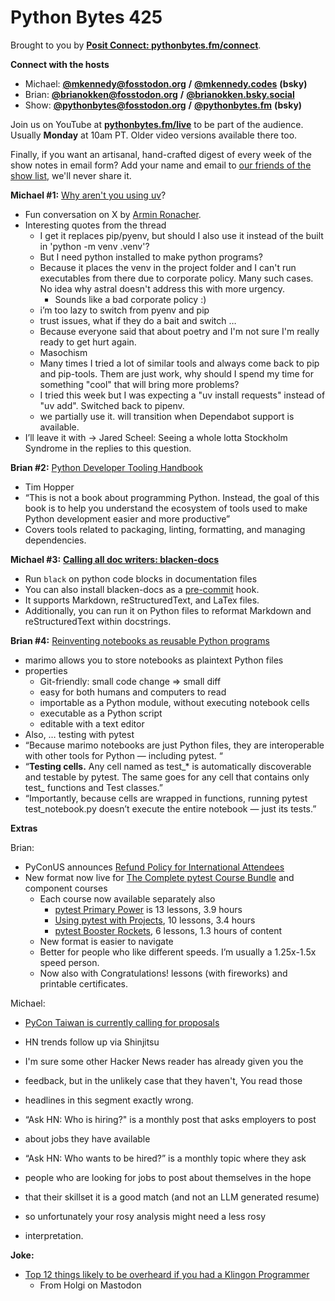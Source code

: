 # Python Bytes 425

Brought to you by [**Posit Connect: pythonbytes.fm/connect**](https://pythonbytes.fm/connect).

**Connect with the hosts**

- Michael: [**@mkennedy@fosstodon.org**](https://fosstodon.org/@mkennedy) **/** [**@mkennedy.codes**](https://bsky.app/profile/mkennedy.codes) **(bsky)**
- Brian: [**@brianokken@fosstodon.org**](https://fosstodon.org/@brianokken) **/** [**@brianokken.bsky.social**](https://bsky.app/profile/brianokken.bsky.social)
- Show: [**@pythonbytes@fosstodon.org**](https://fosstodon.org/@pythonbytes) **/** [**@pythonbytes.fm**](https://bsky.app/profile/pythonbytes.fm) **(bsky)**

Join us on YouTube at [**pythonbytes.fm/live**](https://pythonbytes.fm/stream/live) to be part of the audience. Usually **Monday** at 10am PT. Older video versions available there too.

Finally, if you want an artisanal, hand-crafted digest of every week of the show notes in email form? Add your name and email to [our friends of the show list](https://pythonbytes.fm/friends-of-the-show), we'll never share it.

**Michael #1:** [Why aren't you using uv](https://x.com/mitsuhiko/status/1899928805742899231)?

- Fun conversation on X by [Armin Ronacher](https://x.com/mitsuhiko).
- Interesting quotes from the thread
  - I get it replaces pip/pyenv, but should I also use it instead of the built in 'python -m venv .venv'?
  - But I need python installed to make python programs?
  - Because it places the venv in the project folder and I can't run executables from there due to corporate policy. Many such cases. No idea why astral doesn't address this with more urgency.
    - Sounds like a bad corporate policy :)
  - i’m too lazy to switch from pyenv and pip
  - trust issues, what if they do a bait and switch …
  - Because everyone said that about poetry and I'm not sure I'm really ready to get hurt again.
  - Masochism
  - Many times I tried a lot of similar tools and always come back to pip and pip-tools. Them are just work, why should I spend my time for something "cool" that will bring more problems?
  - I tried this week but I was expecting a "uv install requests" instead of "uv add". Switched back to pipenv.
  - we partially use it. will transition when Dependabot support is available.
- I’ll leave it with → Jared Scheel: Seeing a whole lotta Stockholm Syndrome in the replies to this question.

**Brian #2:** [Python Developer Tooling Handbook](https://pydevtools.com/handbook/)

- Tim Hopper
- “This is not a book about programming Python. Instead, the goal of this book is to help you understand the ecosystem of tools used to make Python development easier and more productive”
- Covers tools related to packaging, linting, formatting, and managing dependencies. 

**Michael #3:** [**Calling all doc writers: blacken-docs**](https://github.com/adamchainz/blacken-docs)

- Run `black` on python code blocks in documentation files 
- You can also install blacken-docs as a [pre-commit](https://pre-commit.com/) hook.
- It supports Markdown, reStructuredText, and LaTex files. 
- Additionally, you can run it on Python files to reformat Markdown and reStructuredText within docstrings.

**Brian #4:** [Reinventing notebooks as reusable Python programs](https://marimo.io/blog/python-not-json?_bhlid=137e05f1384ff987aef74d01decfeb08d76910c7)

- marimo allows you to store notebooks as plaintext Python files
- properties
  - Git-friendly: small code change => small diff
  - easy for both humans and computers to read
  - importable as a Python module, without executing notebook cells
  - executable as a Python script
  - editable with a text editor
- Also, … testing with pytest
- “Because marimo notebooks are just Python files, they are interoperable with other tools for Python — including pytest. “
- “**Testing cells.** Any cell named as test_* is automatically discoverable and testable by pytest. The same goes for any cell that contains only test_ functions and Test classes.”
- “Importantly, because cells are wrapped in functions, running pytest test_notebook.py doesn’t execute the entire notebook — just its tests.”

**Extras** 

Brian:

- PyConUS announces [Refund Policy for International Attendees](https://pycon.blogspot.com/2025/03/refund-policy-for-international.html)
- New format now live for [The Complete pytest Course Bundle](https://courses.pythontest.com) and component courses
  - Each course now available separately also
    - [pytest Primary Power](https://courses.pythontest.com/pytest-primary-power) is 13 lessons, 3.9 hours
    - [Using pytest with Projects](https://courses.pythontest.com/using-pytest-with-projects), 10 lessons, 3.4 hours
    - [pytest Booster Rockets](https://courses.pythontest.com/pytest-booster-rockets), 6 lessons, 1.3 hours of content
  - New format is easier to navigate
  - Better for people who like different speeds. I’m usually a 1.25x-1.5x speed person.
  - Now also with Congratulations! lessons (with fireworks) and printable certificates.

Michael:

- [PyCon Taiwan is currently calling for proposals](https://tw.pycon.org/2025/en-us/speaking/cfp)
- HN trends follow up via Shinjitsu

- I'm sure some other Hacker News reader has already given you the

- feedback, but in the unlikely case that they haven't, You read those

- headlines in this segment exactly wrong.

- “Ask HN: Who is hiring?" is a monthly post that asks employers to post

- about jobs they have available

- “Ask HN: Who wants to be hired?” is a monthly topic where they ask

- people who are looking for jobs to post about themselves in the hope

- that their skillset it is a good match (and not an LLM generated resume)

- so unfortunately your rosy analysis might need a less rosy

- interpretation.

**Joke:** 

- [Top 12 things likely to be overheard if you had a Klingon Programmer](https://www.cs.cornell.edu/courses/cs100/1999su/handouts/klingons.htm)
  - From Holgi on Mastodon